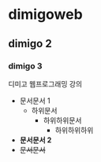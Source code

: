 # dimigoweb
## dimigo 2
### dimigo 3

디미고 웹프로그래밍 강의
* 문서문서 1
    * 하위문서
        * 하위하위문서 
            * 하위하위하위  
* **문서문서 2**
* ~~문서문서~~

